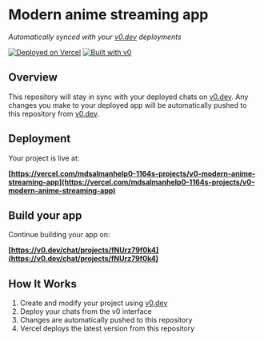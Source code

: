 # Modern anime streaming app

*Automatically synced with your [v0.dev](https://v0.dev) deployments*

[![Deployed on Vercel](https://img.shields.io/badge/Deployed%20on-Vercel-black?style=for-the-badge&logo=vercel)](https://vercel.com/mdsalmanhelp0-1164s-projects/v0-modern-anime-streaming-app)
[![Built with v0](https://img.shields.io/badge/Built%20with-v0.dev-black?style=for-the-badge)](https://v0.dev/chat/projects/fNUrz79f0k4)

## Overview

This repository will stay in sync with your deployed chats on [v0.dev](https://v0.dev).
Any changes you make to your deployed app will be automatically pushed to this repository from [v0.dev](https://v0.dev).

## Deployment

Your project is live at:

**[https://vercel.com/mdsalmanhelp0-1164s-projects/v0-modern-anime-streaming-app](https://vercel.com/mdsalmanhelp0-1164s-projects/v0-modern-anime-streaming-app)**

## Build your app

Continue building your app on:

**[https://v0.dev/chat/projects/fNUrz79f0k4](https://v0.dev/chat/projects/fNUrz79f0k4)**

## How It Works

1. Create and modify your project using [v0.dev](https://v0.dev)
2. Deploy your chats from the v0 interface
3. Changes are automatically pushed to this repository
4. Vercel deploys the latest version from this repository